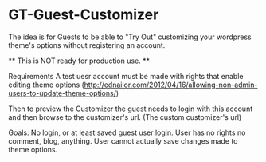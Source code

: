 GT-Guest-Customizer
===================

The idea is for Guests to be able to "Try Out" customizing your wordpress theme's options without registering an account.

** This is NOT ready for production use. **

Requirements
A test uesr account must be made with rights that enable editing theme options
(http://ednailor.com/2012/04/16/allowing-non-admin-users-to-update-theme-options/)

Then to preview the Customizer the guest needs to login with this account and then browse to the customizer's url.
(The custom customizer's url)

Goals:
No login, or at least saved guest user login.
User has no rights no comment, blog, anything.
User cannot actually save changes made to theme options.

